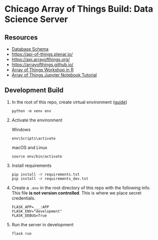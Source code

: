# Chicago Array of Things Build: Data Science Server

## Resources
* [Database Schema](https://dbdiagram.io/d/5ce41f0e1f6a891a6a6564ae)
* https://api-of-things.plenar.io/
* https://api.arrayofthings.org/
* https://arrayofthings.github.io/
* [Array of Things Workshop in R](https://geodacenter.github.io/aot-workshop/)
* [Array of Things Jupyter Notebook Tutorial](https://github.com/ddiLab/CommunitySensing/blob/master/AoT-Workshop_2018/AoT_Tutorial.ipynb)


## Development Build

1. In the root of this repo, create  virtual environment ([guide](https://packaging.python.org/guides/installing-using-pip-and-virtualenv/))
    ```
    python -m venv env
    ```

2. Activate the environment

    Windows
    ```
    env\Scripts\activate
    ```

    macOS and Linux
    ```
    source env/bin/activate
    ```

3. Install requirements
    ```
    pip install -r requirements.txt
    pip install -r requirements_dev.txt
    ```

4. Create a `.env` in the root directory of this repo with the following info. This file **is not version controlled**. This is where we place secret credentials.
    ```
    FLASK_APP=___:APP
    FLASK_ENV="development"
    FLASK_DEBUG=True
    ```

5. Run the server in development
    ```
    flask run
    ```